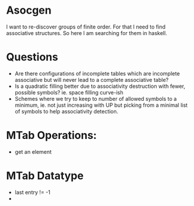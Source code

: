 # Asocgen
I want to re-discover groups of finite order. For that I need to find
associative structures. So here I am searching for them in haskell.

# Questions
* Are there configurations of incomplete tables which are incomplete associative
  but will never lead to a complete associative table?
* Is a quadratic filling better due to associativity destruction with fewer,
  possible symbols? ie. space filling curve-ish
* Schemes where we try to keep to number of allowed symbols to a minimum, ie.
  not just increasing with UP but picking from a minimal list of symbols to
  help associativity detection.

# MTab Operations:
* get an element


# MTab Datatype
* last entry != -1
*